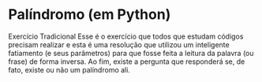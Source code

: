 # Palíndromo (em Python)
 Exercício Tradicional
Esse é o exercício que todos que estudam códigos precisam realizar e esta é uma resolução que
utilizou um inteligente fatiamento (e seus parâmetros) para que fosse feita a leitura da palavra (ou frase)
 de forma inversa.
Ao fim, existe a pergunta que responderá se, de fato, existe ou não um palíndromo ali.






